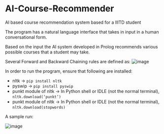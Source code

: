 # AI-Course-Recommender
AI based course recommendation system based for a IIITD student

The program has a natural language interface that takes in input in a human conversational form. 

Based on the input the AI system developed in Prolog recommends various possible courses that a student may take. 

Several Forward and Backward Chaining rules are defined as:
![image](https://user-images.githubusercontent.com/88935135/213265862-326dc85c-b97f-4ecf-ae7f-dfc0759b5824.png)


In order to run the program, ensure that following are installed:

- nltk → `pip install nltk`
- pyswip → `pip install pyswip`
- punkt module of nltk → In Python shell or IDLE (not the normal terminal),
`nltk.download(‘punkt’)`
- punkt module of nltk → In Python shell or IDLE (not the normal terminal), 
`nltk.download(stopwords)`


A sample run:

![image](https://user-images.githubusercontent.com/88935135/213267305-8c7316de-c554-432b-b329-ac3d91640ef6.png)

